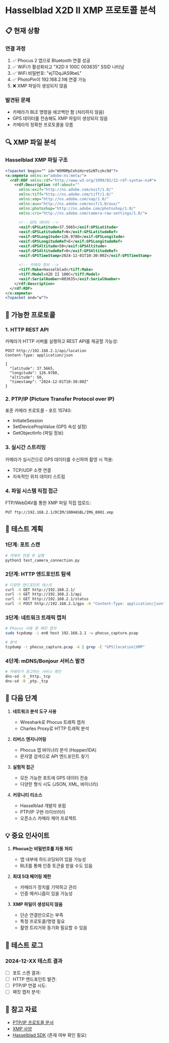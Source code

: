 # Hasselblad X2D II XMP 프로토콜 분석

## 📋 현재 상황

### 연결 과정
1. ✅ Phocus 2 앱으로 Bluetooth 연결 성공
2. ✅ WiFi가 활성화되고 "X2D II 100C 003635" SSID 나타남
3. ✅ WiFi 비밀번호: "ejTDqJAS9beL"
4. ✅ PhotoPin이 192.168.2.1에 연결 가능
5. ❌ XMP 파일이 생성되지 않음

### 발견된 문제
- 카메라가 BLE 명령을 에코백만 함 (처리하지 않음)
- GPS 데이터를 전송해도 XMP 파일이 생성되지 않음
- 카메라의 정확한 프로토콜을 모름

## 🔍 XMP 파일 분석

### Hasselblad XMP 파일 구조
```xml
<?xpacket begin="﻿" id="W5M0MpCehiHzreSzNTczkc9d"?>
<x:xmpmeta xmlns:x="adobe:ns:meta/">
  <rdf:RDF xmlns:rdf="http://www.w3.org/1999/02/22-rdf-syntax-ns#">
    <rdf:Description rdf:about=""
      xmlns:exif="http://ns.adobe.com/exif/1.0/"
      xmlns:tiff="http://ns.adobe.com/tiff/1.0/"
      xmlns:xmp="http://ns.adobe.com/xap/1.0/"
      xmlns:aux="http://ns.adobe.com/exif/1.0/aux/"
      xmlns:photoshop="http://ns.adobe.com/photoshop/1.0/"
      xmlns:crs="http://ns.adobe.com/camera-raw-settings/1.0/">
      
      <!-- GPS 데이터 -->
      <exif:GPSLatitude>37.5665</exif:GPSLatitude>
      <exif:GPSLatitudeRef>N</exif:GPSLatitudeRef>
      <exif:GPSLongitude>126.9780</exif:GPSLongitude>
      <exif:GPSLongitudeRef>E</exif:GPSLongitudeRef>
      <exif:GPSAltitude>50</exif:GPSAltitude>
      <exif:GPSAltitudeRef>0</exif:GPSAltitudeRef>
      <exif:GPSTimeStamp>2024-12-01T10:30:00Z</exif:GPSTimeStamp>
      
      <!-- 카메라 정보 -->
      <tiff:Make>Hasselblad</tiff:Make>
      <tiff:Model>X2D II 100C</tiff:Model>
      <exif:SerialNumber>003635</exif:SerialNumber>
    </rdf:Description>
  </rdf:RDF>
</x:xmpmeta>
<?xpacket end="w"?>
```

## 🔧 가능한 프로토콜

### 1. HTTP REST API
카메라가 HTTP 서버를 실행하고 REST API를 제공할 가능성:
```
POST http://192.168.2.1/api/location
Content-Type: application/json

{
  "latitude": 37.5665,
  "longitude": 126.9780,
  "altitude": 50,
  "timestamp": "2024-12-01T10:30:00Z"
}
```

### 2. PTP/IP (Picture Transfer Protocol over IP)
표준 카메라 프로토콜 - 포트 15740:
- InitiateSession
- SetDevicePropValue (GPS 속성 설정)
- GetObjectInfo (파일 정보)

### 3. 실시간 스트리밍
카메라가 실시간으로 GPS 데이터를 수신하여 촬영 시 적용:
- TCP/UDP 소켓 연결
- 지속적인 위치 데이터 스트림

### 4. 파일 시스템 직접 접근
FTP/WebDAV를 통한 XMP 파일 직접 업로드:
```
PUT ftp://192.168.2.1/DCIM/100HASBL/IMG_0001.xmp
```

## 📡 테스트 계획

### 1단계: 포트 스캔
```bash
# 카메라 연결 후 실행
python3 test_camera_connection.py
```

### 2단계: HTTP 엔드포인트 탐색
```bash
# 다양한 엔드포인트 테스트
curl -X GET http://192.168.2.1/
curl -X GET http://192.168.2.1/api
curl -X GET http://192.168.2.1/status
curl -X POST http://192.168.2.1/gps -H "Content-Type: application/json" -d '{"lat":37.5,"lng":127.0}'
```

### 3단계: 네트워크 트래픽 캡처
```bash
# Phocus 사용 중 패킷 캡처
sudo tcpdump -i en0 host 192.168.2.1 -w phocus_capture.pcap

# 분석
tcpdump -r phocus_capture.pcap -A | grep -E "GPS|location|XMP"
```

### 4단계: mDNS/Bonjour 서비스 발견
```bash
# 카메라가 광고하는 서비스 확인
dns-sd -B _http._tcp
dns-sd -B _ptp._tcp
```

## 🎯 다음 단계

1. **네트워크 분석 도구 사용**
   - Wireshark로 Phocus 트래픽 캡처
   - Charles Proxy로 HTTP 트래픽 분석

2. **리버스 엔지니어링**
   - Phocus 앱 바이너리 분석 (Hopper/IDA)
   - 문자열 검색으로 API 엔드포인트 찾기

3. **실험적 접근**
   - 모든 가능한 포트에 GPS 데이터 전송
   - 다양한 형식 시도 (JSON, XML, 바이너리)

4. **커뮤니티 리소스**
   - Hasselblad 개발자 포럼
   - PTP/IP 구현 라이브러리
   - 오픈소스 카메라 제어 프로젝트

## 💡 중요 인사이트

1. **Phocus는 비밀번호를 자동 처리**
   - 앱 내부에 하드코딩되어 있을 가능성
   - BLE를 통해 인증 토큰을 받을 수도 있음

2. **최대 5대 페어링 제한**
   - 카메라가 장치를 기억하고 관리
   - 인증 메커니즘이 있을 가능성

3. **XMP 파일이 생성되지 않음**
   - 단순 연결만으로는 부족
   - 특정 프로토콜/명령 필요
   - 촬영 트리거와 동기화 필요할 수 있음

## 📝 테스트 로그

### 2024-12-XX 테스트 결과
- [ ] 포트 스캔 결과: 
- [ ] HTTP 엔드포인트 발견:
- [ ] PTP/IP 연결 시도:
- [ ] 패킷 캡처 분석:

## 🔗 참고 자료

- [PTP/IP 프로토콜 문서](https://en.wikipedia.org/wiki/Picture_Transfer_Protocol)
- [XMP 사양](https://www.adobe.com/devnet/xmp.html)
- [Hasselblad SDK](https://www.hasselblad.com/developers/) (존재 여부 확인 필요)
